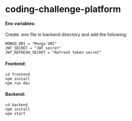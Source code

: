 # coding-challenge-platform

#### Env variables:

Create .env file in backend directory and add the following:

```
MONGO_URI = "Mongo URI"
JWT_SECRET = "JWT secret"
JWT_REFRESH_SECRET = "Refresh token secret"
```

#### Frontend:

```
cd frontend
npm install
npm run dev
```

#### Backend:

```
cd backend
npm install
npm start
```
